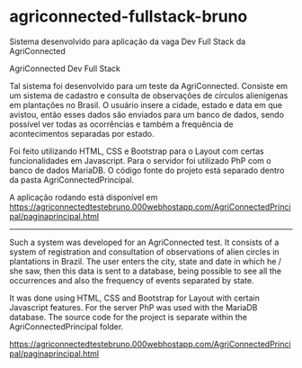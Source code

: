 # agriconnected-fullstack-bruno
Sistema desenvolvido para aplicação da vaga Dev Full Stack da AgriConnected

AgriConnected Dev Full Stack

Tal sistema foi desenvolvido para um teste da AgriConnected. Consiste em um sistema de cadastro e consulta de observações de círculos alienígenas em plantações no Brasil. O usuário insere a cidade, estado e data em que avistou, então esses dados são enviados para um banco de dados, sendo possível ver todas as ocorrências e também a frequência de acontecimentos separadas por estado. 

Foi feito utilizando HTML, CSS e Bootstrap para o Layout com certas funcionalidades em Javascript. Para o servidor foi utilizado PhP com o banco de dados MariaDB. O código fonte do projeto está separado dentro da pasta AgriConnectedPrincipal. 

A aplicação rodando está disponível em https://agriconnectedtestebruno.000webhostapp.com/AgriConnectedPrincipal/paginaprincipal.html

---

Such a system was developed for an AgriConnected test. It consists of a system of registration and consultation of observations of alien circles in plantations in Brazil. The user enters the city, state and date in which he / she saw, then this data is sent to a database, being possible to see all the occurrences and also the frequency of events separated by state.

It was done using HTML, CSS and Bootstrap for Layout with certain Javascript features. For the server PhP was used with the MariaDB database. The source code for the project is separate within the AgriConnectedPrincipal folder.

https://agriconnectedtestebruno.000webhostapp.com/AgriConnectedPrincipal/paginaprincipal.html
